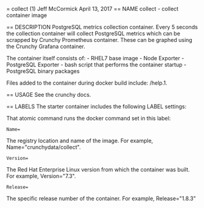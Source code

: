 = collect (1)
Jeff McCormick
April 13, 2017
== NAME
collect - collect container image

== DESCRIPTION
PostgreSQL metrics collection container. Every 5 seconds the collection container will collect PostgreSQL metrics which can be scrapped by Crunchy Prometheus container. These can be graphed using the Crunchy Grafana container.

The container itself consists of:
    - RHEL7 base image
    - Node Exporter
    - PostgreSQL Exporter
    - bash script that performs the container startup
    - PostgreSQL binary packages

Files added to the container during docker build include: /help.1.

== USAGE
See the crunchy docs.


== LABELS
The starter container includes the following LABEL settings:

That atomic command runs the docker command set in this label:

`Name=`

The registry location and name of the image. For example, Name="crunchydata/collect".

`Version=`

The Red Hat Enterprise Linux version from which the container was built. For example, Version="7.3".

`Release=`

The specific release number of the container. For example, Release="1.8.3"
